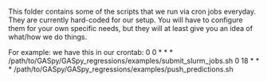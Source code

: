 This folder contains some of the scripts that we run via cron jobs everyday.
They are currently hard-coded for our setup. You will have to configure them
for your own specific needs, but they will at least give you an idea of
what/how we do things.

For example:  we have this in our crontab:
    0 0 * * * /path/to/GASpy/GASpy_regressions/examples/submit_slurm_jobs.sh
    0 18 * * * /path/to/GASpy/GASpy_regressions/examples/push_predictions.sh
